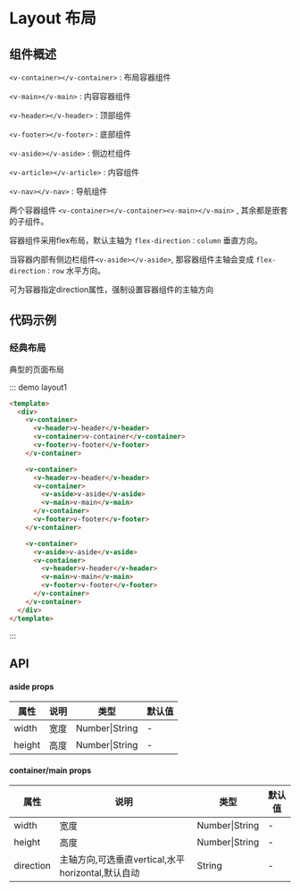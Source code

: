 # Layout 布局


## 组件概述


`<v-container></v-container>` : 布局容器组件

`<v-main></v-main>` : 内容容器组件

`<v-header></v-header>` : 顶部组件

`<v-footer></v-footer>` : 底部组件

`<v-aside></v-aside>` : 侧边栏组件

`<v-article></v-article>` : 内容组件

`<v-nav></v-nav>` : 导航组件

两个容器组件 `<v-container></v-container><v-main></v-main>` , 其余都是嵌套的子组件。

容器组件采用flex布局，默认主轴为 `flex-direction：column` 垂直方向。

当容器内部有侧边栏组件`<v-aside></v-aside>`, 那容器组件主轴会变成 `flex-direction：row` 水平方向。

可为容器指定direction属性，强制设置容器组件的主轴方向


## 代码示例


### 经典布局


典型的页面布局


::: demo layout1

``` html
<template>
  <div>
    <v-container>
      <v-header>v-header</v-header>
      <v-container>v-container</v-container>
      <v-footer>v-footer</v-footer>
    </v-container>

    <v-container>
      <v-header>v-header</v-header>
      <v-container>
        <v-aside>v-aside</v-aside>
        <v-main>v-main</v-main>
      </v-container>
      <v-footer>v-footer</v-footer>
    </v-container>

    <v-container>
      <v-aside>v-aside</v-aside>
      <v-container>
        <v-header>v-header</v-header>
        <v-main>v-main</v-main>
        <v-footer>v-footer</v-footer>
      </v-container>
    </v-container>
  </div>
</template>
```
:::

## API

#### aside props

|属性|说明|类型|默认值|
|-|-|-|-|
|width|宽度|Number\|String|-|
|height|高度|Number\|String|-|

#### container/main props

|属性|说明|类型|默认值|
|-|-|-|-|
|width|宽度|Number\|String|-|
|height|高度|Number\|String|-|
|direction|主轴方向,可选垂直vertical,水平horizontal,默认自动|String|-|
